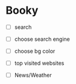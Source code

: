 # Booky

- [ ] search
- [ ] choose search engine
- [ ] choose bg color

- [ ] top visited websites
- [ ] News/Weather